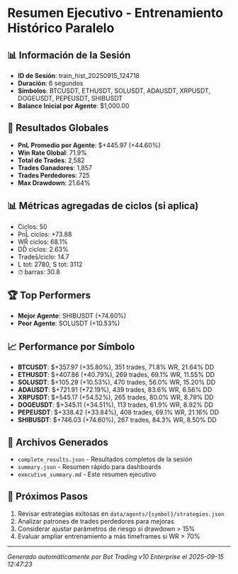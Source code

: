 # Resumen Ejecutivo - Entrenamiento Histórico Paralelo

## 📊 Información de la Sesión
- **ID de Sesión**: train_hist_20250915_124718
- **Duración**: 6 segundos
- **Símbolos**: BTCUSDT, ETHUSDT, SOLUSDT, ADAUSDT, XRPUSDT, DOGEUSDT, PEPEUSDT, SHIBUSDT
- **Balance Inicial por Agente**: $1,000.00

## 🎯 Resultados Globales
- **PnL Promedio por Agente**: $+445.97 (+44.60%)
- **Win Rate Global**: 71.9%
- **Total de Trades**: 2,582
- **Trades Ganadores**: 1,857
- **Trades Perdedores**: 725
- **Max Drawdown**: 21.64%

## 📊 Métricas agregadas de ciclos (si aplica)
- Ciclos: 50
- PnL̄ ciclos: +73.88
- WR̄ ciclos: 68.1%
- DD̄ ciclos: 2.63%
- Trades̄/ciclo: 14.7
- L tot: 2780, S tot: 3112
- ⏱̄ barras: 30.8


## 🏆 Top Performers
- **Mejor Agente**: SHIBUSDT (+74.60%)
- **Peor Agente**: SOLUSDT (+10.53%)

## 📈 Performance por Símbolo
- **BTCUSDT**: $+357.97 (+35.80%), 351 trades, 71.8% WR, 21.64% DD
- **ETHUSDT**: $+407.86 (+40.79%), 269 trades, 69.1% WR, 11.55% DD
- **SOLUSDT**: $+105.29 (+10.53%), 470 trades, 56.0% WR, 15.20% DD
- **ADAUSDT**: $+721.91 (+72.19%), 439 trades, 83.6% WR, 6.56% DD
- **XRPUSDT**: $+545.17 (+54.52%), 265 trades, 80.0% WR, 8.79% DD
- **DOGEUSDT**: $+345.11 (+34.51%), 113 trades, 61.9% WR, 8.92% DD
- **PEPEUSDT**: $+338.42 (+33.84%), 408 trades, 69.1% WR, 21.16% DD
- **SHIBUSDT**: $+746.03 (+74.60%), 267 trades, 84.3% WR, 8.50% DD

## 📁 Archivos Generados
- `complete_results.json` - Resultados completos de la sesión
- `summary.json` - Resumen rápido para dashboards
- `executive_summary.md` - Este resumen ejecutivo

## 🎯 Próximos Pasos
1. Revisar estrategias exitosas en `data/agents/{symbol}/strategies.json`
2. Analizar patrones de trades perdedores para mejoras
3. Considerar ajustar parámetros de riesgo si drawdown > 15%
4. Evaluar ampliar entrenamiento a más timeframes si WR > 70%

---
*Generado automáticamente por Bot Trading v10 Enterprise el 2025-09-15 12:47:23*
